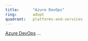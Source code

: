 ```yaml
---
title:      "Azure DevOps"
ring:       adopt
quadrant:   platforms-and-services
---
```


[Azure DevOps](https://azure.microsoft.com/en-us/services/devops/) ...